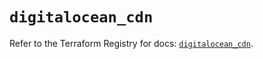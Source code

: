 # `digitalocean_cdn`

Refer to the Terraform Registry for docs: [`digitalocean_cdn`](https://registry.terraform.io/providers/digitalocean/digitalocean/2.35.0/docs/resources/cdn).
